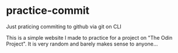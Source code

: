 # practice-commit
Just praticing commiting to github via git on CLI

This is a simple website I made to practice for a project on "The Odin Project".
It is very random and barely makes sense to anyone...
